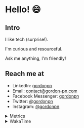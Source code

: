 # Hello! 😄

## Intro

I like tech (surprise!).

I'm curious and resourceful.

Ask me anything, I'm friendly!

## Reach me at

- LinkedIn: [gordonpn](https://www.linkedin.com/in/gordonpn/)
- Email: [contact@gordon-pn.com](mailto:contact@gordon-pn.com)
- Facebook Messenger: [gordonpn](https://www.messenger.com/t/Gordonpn)
- Twitter: [@gordonpn](https://twitter.com/Gordonpn)
- Instagram: [@gordonpn](https://www.instagram.com/gordonpn/)

<details>
  <summary>Metrics</summary>

  <img align="center" src="https://github.com/gordonpn/gordonpn/blob/master/github-metrics.svg" alt="GitHub Metrics">

</details>

<details>
  <summary>WakaTime</summary>

  <!--START_SECTION:waka-->
📊 **This Week I Spent My Time On** 

```text
💬 Programming Languages: 
TypeScript               7 hrs 27 mins       ██████████████░░░░░░░░░░░   54.50 % 
Java                     5 hrs 21 mins       ██████████░░░░░░░░░░░░░░░   39.15 % 
GitIgnore file           15 mins             ░░░░░░░░░░░░░░░░░░░░░░░░░   01.88 % 
INI                      14 mins             ░░░░░░░░░░░░░░░░░░░░░░░░░   01.79 % 
Text                     11 mins             ░░░░░░░░░░░░░░░░░░░░░░░░░   01.44 % 

🔥 Editors: 
Intellijidea             13 hrs 26 mins      █████████████████████████   98.15 % 
VS Code                  15 mins             ░░░░░░░░░░░░░░░░░░░░░░░░░   01.85 % 
```


 Last Updated on 09/05/2024 10:21:25 UTC
<!--END_SECTION:waka-->
</details>
